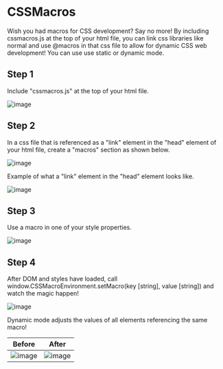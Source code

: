 # CSSMacros
Wish you had macros for CSS development? Say no more! By including cssmacros.js at the top of your html file, you can link css libraries like normal and use @macros in that css file to allow for dynamic CSS web development! You can use use static or dynamic mode.

## Step 1
Include "cssmacros.js" at the top of your html file.

![image](https://user-images.githubusercontent.com/68836604/147839024-1f2f6241-34ad-4d9c-8d27-b7131d3fc20d.png)

## Step 2
In a css file that is referenced as a "link" element in the "head" element of your html file, create a "macros" section as shown below.

![image](https://user-images.githubusercontent.com/68836604/147839045-5fefdaab-bfd1-422f-87d0-4bff5795e225.png)

Example of what a "link" element in the "head" element looks like.

![image](https://user-images.githubusercontent.com/68836604/147839029-5ba704e0-56ed-4940-b39a-697826d3d385.png)

## Step 3
Use a macro in one of your style properties.

![image](https://user-images.githubusercontent.com/68836604/147839055-af3384ab-6268-46e1-be02-244ac7d638ee.png)

## Step 4
After DOM and styles have loaded, call window.CSSMacroEnvironment.setMacro(key [string], value [string]) and watch the magic happen!

![image](https://user-images.githubusercontent.com/68836604/147839062-8cde2e8e-e428-4c48-bf6f-44f1abd7d649.png)

Dynamic mode adjusts the values of all elements referencing the same macro!

| Before      | After       |
| ----------- | ----------- |
| ![image](https://user-images.githubusercontent.com/68836604/147839089-e7753823-3b34-4fdb-ad87-7628030402a9.png)| ![image](https://user-images.githubusercontent.com/68836604/147839103-73cb8ad9-be5f-40e6-ba49-87598da5ecad.png)|

